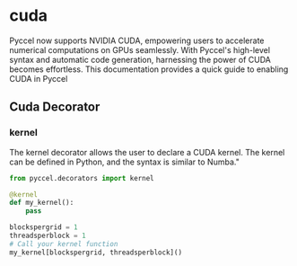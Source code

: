 # cuda

Pyccel now supports NVIDIA CUDA, empowering users to accelerate numerical computations on GPUs seamlessly. With Pyccel's high-level syntax and automatic code generation, harnessing the power of CUDA becomes effortless. This documentation provides a quick guide to enabling CUDA in Pyccel

## Cuda Decorator

### kernel

The kernel decorator allows the user to declare a CUDA kernel. The kernel can be defined in Python, and the syntax is similar to Numba."

```python
from pyccel.decorators import kernel

@kernel
def my_kernel():
    pass

blockspergrid = 1
threadsperblock = 1
# Call your kernel function
my_kernel[blockspergrid, threadsperblock]()

```